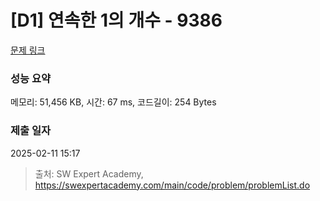 # [D1] 연속한 1의 개수 - 9386 

[문제 링크](https://swexpertacademy.com/main/code/problem/problemDetail.do?contestProbId=AXALDUIq97oDFASI) 

### 성능 요약

메모리: 51,456 KB, 시간: 67 ms, 코드길이: 254 Bytes

### 제출 일자

2025-02-11 15:17



> 출처: SW Expert Academy, https://swexpertacademy.com/main/code/problem/problemList.do